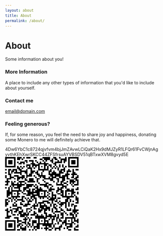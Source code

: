 ```yaml
---
layout: about
title: About
permalink: /about/
---
```


# About

Some information about you!

### More Information

A place to include any other types of information that you'd like to include about yourself.

### Contact me

[email@domain.com](mailto:email@domain.com)

### Feeling generous?

If, for some reason, you feel the need to share joy and happiness, donating some Monero to me will definitely achieve that.  

4Dw6YbC1c8724qjvfvm4bjJmZAvwLCiQaK2Hx9dMJZyR1LFQr61FvCWjnAgyvthKEhXwrSKCC44ZFSfrsuAYVBSDV51qBTxwXVM8gvyd5E
![Monero QR Code](/images/Monero.Receive.Donation.png)
